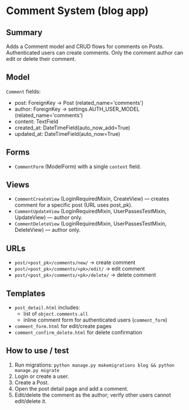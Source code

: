 # Comment System (blog app)

## Summary
Adds a Comment model and CRUD flows for comments on Posts.
Authenticated users can create comments. Only the comment author can edit or delete their comment.

## Model
`Comment` fields:
- post: ForeignKey -> Post (related_name='comments')
- author: ForeignKey -> settings.AUTH_USER_MODEL (related_name='comments')
- content: TextField
- created_at: DateTimeField(auto_now_add=True)
- updated_at: DateTimeField(auto_now=True)

## Forms
- `CommentForm` (ModelForm) with a single `content` field.

## Views
- `CommentCreateView` (LoginRequiredMixin, CreateView) — creates comment for a specific post (URL uses post_pk).
- `CommentUpdateView` (LoginRequiredMixin, UserPassesTestMixin, UpdateView) — author only.
- `CommentDeleteView` (LoginRequiredMixin, UserPassesTestMixin, DeleteView) — author only.

## URLs
- `post/<post_pk>/comments/new/` -> create comment
- `post/<post_pk>/comments/<pk>/edit/` -> edit comment
- `post/<post_pk>/comments/<pk>/delete/` -> delete comment

## Templates
- `post_detail.html` includes:
  - list of `object.comments.all`
  - inline comment form for authenticated users (`comment_form`)
- `comment_form.html` for edit/create pages
- `comment_confirm_delete.html` for delete confirmation

## How to use / test
1. Run migrations: `python manage.py makemigrations blog && python manage.py migrate`
2. Login or create a user.
3. Create a Post.
4. Open the post detail page and add a comment.
5. Edit/delete the comment as the author; verify other users cannot edit/delete it.

